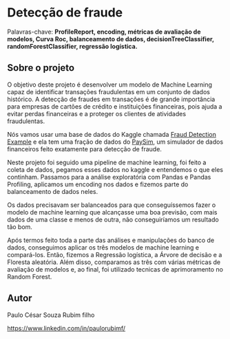 # Detecção de fraude
Palavras-chave: **ProfileReport, encoding, métricas de avaliação de modelos, Curva Roc, balanceamento de dados, decisionTreeClassifier, randomForestClassifier, regressão logística.**

## Sobre o projeto 
O objetivo deste projeto é desenvolver um modelo de Machine Learning capaz de identificar transações fraudulentas em um conjunto de dados histórico. A detecção de fraudes em transações é de grande importância para empresas de cartões de crédito e instituições financeiras, pois ajuda a evitar perdas financeiras e a proteger os clientes de atividades fraudulentas.  

Nós vamos usar uma base de dados do Kaggle chamada [Fraud Detection Example](https://www.kaggle.com/gopalmahadevan/fraud-detection-example) e ela tem uma fração de dados do [PaySim](https://github.com/EdgarLopezPhD/PaySim), um simulador de dados financeiros feito exatamente para detecção de fraude.  

Neste projeto foi seguido uma pipeline de machine learning, foi feito a coleta de dados, pegamos esses dados no kaggle e entendemos o que eles continham. Passamos para a análise exploratória com Pandas e Pandas Profiling, aplicamos um encoding nos dados e fizemos parte do balanceamento de dados neles.

Os dados precisavam ser balanceados para que conseguíssemos fazer o modelo de machine learning que alcançasse uma boa previsão, com mais dados de uma classe e menos de outra, não conseguiríamos um resultado tão bom.

Após termos feito toda a parte das análises e manipulações do banco de dados, conseguimos aplicar os três modelos de machine learning e compará-los. Então, fizemos a Regressão logística, a Árvore de decisão e a Floresta aleatória. Além disso, comparamos as três com várias métricas de avaliação de modelos e, ao final, foi utilizado tecnicas de aprimoramento no Random Forest.


## Autor 
Paulo César Souza Rubim filho 

https://www.linkedin.com/in/paulorubimf/

